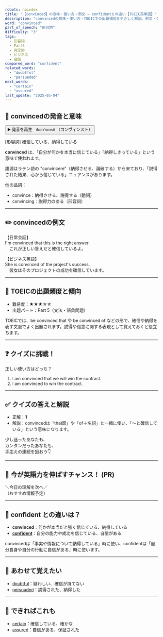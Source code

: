 ```yaml
---
robots: noindex
title: "【convinced】の意味・使い方・例文 ― confidentとの違い【TOEIC英単語】"
description: "convincedの意味・使い方・TOEICでの出題傾向をやさしく解説。例文・クイズ付きでconfidentとの違いもわかりやすく学べます。"
word: "convinced"
part_of_speech: "形容詞"
difficulty: "3"
tags:
  - 形容詞
  - Part5
  - 肯定的
  - ビジネス
  - 会議
compared_word: "confident"
related_words:
  - "doubtful"
  - "persuaded"
next_words:
  - "certain"
  - "assured"
last_update: "2025-05-04"
---
```


## 🔰 convincedの発音と意味

<button class="play-audio" onclick="playTTS('convinced')">
  <span class="play-audio-main">
    ▶️ 発音を再生　/kənˈvɪnst/
  </span>
  <span class="play-audio-sub">
    （コンヴィンスト）
  </span>
</button>

[形容詞] 確信している、納得している

**convinced** は、「自分が何かを本当に信じている」「納得しきっている」という意味で使われます。

語源はラテン語の "convincere"（納得させる、論破する）から来ており、「説得された結果、心から信じている」ニュアンスがあります。

他の品詞：  
- convince：納得させる、説得する（動詞）
- convincing：説得力のある（形容詞）

---

## ✏️ convincedの例文

【日常会話】  
I'm convinced that this is the right answer.  
　これが正しい答えだと確信しているよ。

【ビジネス英語】  
She is convinced of the project's success.  
　彼女はそのプロジェクトの成功を確信しています。

---

## 🎯 TOEICの出題頻度と傾向

- 難易度：★★★☆☆
- 出題パート：Part 5（文法・語彙問題）

TOEICでは、be convinced that や be convinced of などの形で、確信や納得を表す文脈でよく出題されます。説得や信念に関する表現として覚えておくと役立ちます。

---

## ❓ クイズに挑戦！

正しい使い方はどっち？

1. I am convinced that we will win the contract.  
2. I am convinced to win the contract.

---

## ✅ クイズの答えと解説

- 正解：**1**
- 解説：convincedは「that節」や「of＋名詞」と一緒に使い、「～と確信している」という意味になります。

少し迷ったあなたも、  
カンタンだったあなたも、  
手応えの連続を狙おう👇️

---

## 🚀 今が英語力を伸ばすチャンス！ (PR)

<div class="info-center">
＼今日の理解を次へ／<br>  
（おすすめ情報予定）
</div>

---

## 🤔  confident との違いは？

- **convinced**：何かが本当だと強く信じている、納得している
- **[confident](/word/confident/)**：自分の能力や成功を信じている、自信がある

convincedは「事実や情報について納得している」時に使い、confidentは「自分自身や自分の行動に自信がある」時に使います。

---

## 🧩 あわせて覚えたい

- [doubtful](/word/doubtful/)：疑わしい、確信が持てない
- [persuaded](/word/persuaded/)：説得された、納得した

---

## 📖 できればこれも

- [certain](/word/certain/)：確信している、確かな
- [assured](/word/assured/)：自信がある、保証された

<!-- cvid: aid35_bid45 -->
